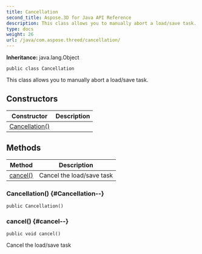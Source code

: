 ```yaml
---
title: Cancellation
second_title: Aspose.3D for Java API Reference
description: This class allows you to manually abort a load/save task.
type: docs
weight: 26
url: /java/com.aspose.threed/cancellation/
---
```


**Inheritance:**
java.lang.Object
```
public class Cancellation
```

This class allows you to manually abort a load/save task.
## Constructors

| Constructor | Description |
| --- | --- |
| [Cancellation()](#Cancellation--) |  |
## Methods

| Method | Description |
| --- | --- |
| [cancel()](#cancel--) | Cancel the load/save task |
### Cancellation() {#Cancellation--}
```
public Cancellation()
```


### cancel() {#cancel--}
```
public void cancel()
```


Cancel the load/save task

